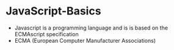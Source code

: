 # JavaScript-Basics #

- Javascript is a programming language and is is based on the ECMAscript specification
- ECMA (European Computer Manufacturer Associations)